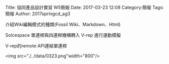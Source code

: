 Title: 協同產品設計實習   W5簡報
Date: 2017-03-23 12:08
Category:簡報
Tags:簡報
Author: 2017springcd_ag3



<!-- PELICAN_END_SUMMARY -->


介紹Wiki編輯模式的種類(Fossil Wiki、Markdown、Html)

Solcespace 單連桿與四連桿機構轉入 V-rep 進行運動模擬

V-rep的remote API連結單連桿



<img src="./../data/0323.png"width="800"/>




